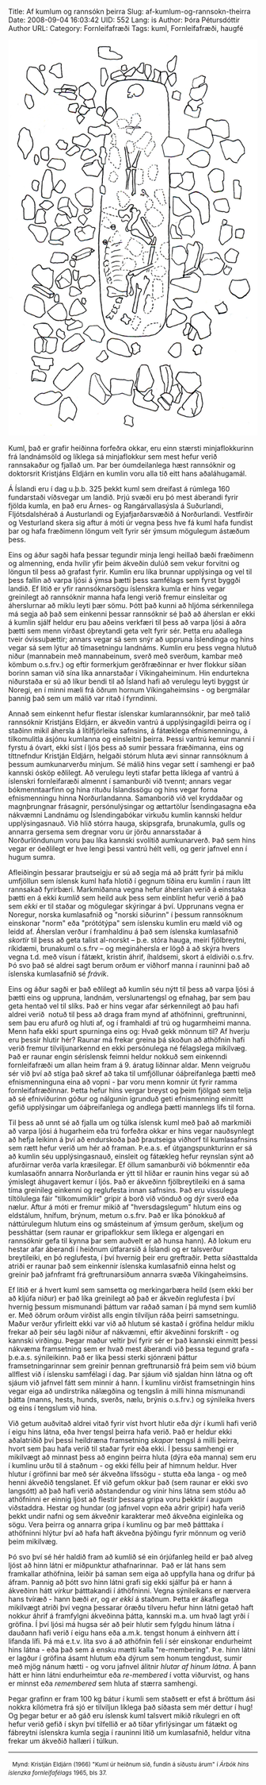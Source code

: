 Title: Af kumlum og rannsókn þeirra
Slug: af-kumlum-og-rannsokn-theirra
Date: 2008-09-04 16:03:42
UID: 552
Lang: is
Author: Þóra Pétursdóttir
Author URL: 
Category: Fornleifafræði
Tags: kuml, Fornleifafræði, haugfé

![Kuml 3 á Ytra-Garðshorni](ytragardsh3_ljos.jpg)

Kuml, það er grafir heiðinna forfeðra okkar, eru einn stærsti minjaflokkurinn frá landnámsöld og líklega sá minjaflokkur sem mest hefur verið rannsakaður og fjallað um. Þar ber óumdeilanlega hæst rannsóknir og doktorsrit Kristjáns Eldjárn en kumlin voru alla tíð eitt hans aðaláhugamál.

Á Íslandi eru í dag u.þ.b. 325 þekkt kuml sem dreifast á rúmlega 160 fundarstaði víðsvegar um landið. Þrjú svæði eru þó mest áberandi fyrir fjölda kumla, en það eru Árnes- og Rangárvallasýsla á Suðurlandi, Fljótsdalshérað á Austurlandi og Eyjafjarðarsvæðið á Norðurlandi. Vestfirðir og Vesturland skera sig aftur á móti úr vegna þess hve fá kuml hafa fundist þar og hafa fræðimenn löngum velt fyrir sér ýmsum mögulegum ástæðum þess.

Eins og áður sagði hafa þessar tegundir minja lengi heillað bæði fræðimenn og almenning, enda hvílir yfir þeim ákveðin dulúð sem vekur forvitni og löngun til þess að grafast fyrir. Kumlin eru líka brunnar upplýsinga og vel til þess fallin að varpa ljósi á ýmsa þætti þess samfélags sem fyrst byggði landið. Ef litið er yfir rannsóknarsögu íslenskra kumla er hins vegar greinilegt að rannsóknir manna hafa lengi verið fremur einsleitar og áherslurnar að miklu leyti þær sömu. Þótt það kunni að hljóma sérkennilega má segja að það sem einkenni þessar rannsóknir sé það að áherslan er ekki á kumlin sjálf heldur eru þau aðeins verkfæri til þess að varpa ljósi á aðra þætti sem menn virðast óþreytandi geta velt fyrir sér. Þetta eru aðallega tveir óvissuþættir; annars vegar sá sem snýr að uppruna Íslendinga og hins vegar sá sem lýtur að tímasetningu landnáms. Kumlin eru þess vegna hlutuð niður (mannabein með mannabeinum, sverð með sverðum, kambar með kömbum o.s.frv.) og eftir formerkjum gerðfræðinnar er hver flokkur síðan borinn saman við sína líka annarstaðar í Víkingaheiminum. Hin endurtekna niðurstaða er sú að líkur bendi til að Ísland hafi að verulegu leyti byggst úr Noregi, en í minni mæli frá öðrum hornum Víkingaheimsins - og bergmálar þannig það sem um málið var ritað í fyrndinni.

Annað sem einkennt hefur flestar íslenskar kumlarannsóknir, þar með talið rannsóknir Kristjáns Eldjárn, er ákveðin vantrú á upplýsingagildi þeirra og í staðinn mikil áhersla á lítilfjörleika safnsins, á fátæklega efnismenningu, á tilkomulitla ásjónu kumlanna og einsleitni þeirra. Þessi vantrú kemur manni í fyrstu á óvart, ekki síst í ljós þess að sumir þessara fræðimanna, eins og títtnefndur Kristján Eldjárn, helgaði stórum hluta ævi sinnar rannsóknum á þessum aumkunarverðu minjum. Sé málið hins vegar sett í samhengi er það kannski ósköp eðlilegt. Að verulegu leyti stafar þetta líklega af vantrú á íslenskri fornleifaræði almennt í samanburði við tvennt; annars vegar bókmenntaarfinn og hina rituðu Íslandssögu og hins vegar forna efnismenningu hinna Norðurlandanna. Samanborið við vel kryddaðar og magnþrungnar frásagnir, persónulýsingar og ættartölur Ísendingasagna eða nákvæmni Landnámu og Íslendingabókar virkuðu kumlin kannski heldur upplýsingasnauð. Við hlið stórra hauga, skipsgrafa, brunakumla, gulls og annarra gersema sem dregnar voru úr jörðu annarsstaðar á Norðurlöndunum voru þau líka kannski svolítið aumkunarverð. Það sem hins vegar er óeðlilegt er hve lengi þessi vantrú hélt velli, og gerir jafnvel enn í hugum sumra.

Afleiðingin þessarar þrautseigju er sú að segja má að þrátt fyrir þá miklu umfjöllun sem íslensk kuml hafa hlotið í gegnum tíðina eru kumlin í raun lítt rannsakað fyrirbæri. Markmiðanna vegna hefur áherslan verið á einstaka þætti en á ekki _kumlið_ sem heild auk þess sem einblínt hefur verið á það sem _ekki_ er til staðar og mögulegar skýringar á því. Upprunans vegna er Noregur, norska kumlasafnið og "norski siðurinn" í þessum rannsóknum einskonar "norm" eða "prótótýpa" sem íslensku kumlin eru mæld við og leidd af. Áherslan verður í framhaldinu á það sem íslenska kumlasafnið _skortir_ til þess að geta talist al-norskt – þ.e. stóra hauga, meiri fjölbreytni, ríkidæmi, brunakuml o.s.frv – og megináhersla er lögð á að skýra hvers vegna t.d. með vísun í fátækt, kristin áhrif, íhaldsemi, skort á eldiviði o.s.frv. Þó svo það sé aldrei sagt berum orðum er viðhorf manna í rauninni það að íslenska kumlasafnið sé _frávik_.

Eins og áður sagði er það eðlilegt að kumlin séu nýtt til þess að varpa ljósi á þætti eins og uppruna, landnám, verslunartengsl og efnahag, þar sem þau geta hentað vel til slíks. Það er hins vegar afar sérkennilegt að þau hafi aldrei verið  notuð til þess að draga fram mynd af athöfninni, greftruninni, sem þau eru afurð og hluti af, og í framhaldi af trú og hugarmheimi manna. Menn hafa ekki spurt spurninga eins og: Hvað gekk mönnum til? Af hverju eru þessir hlutir hér? Raunar má frekar greina þá skoðun að athöfnin hafi verið fremur tilviljunarkennd en ekki persónulega né félagslega mikilvæg. Það er raunar engin séríslensk feimni heldur nokkuð sem einkenndi fornleifafræði um allan heim fram á 9. áratug liðinnar aldar. Menn veigruðu sér við því að stíga það skref að taka til umfjöllunar óáþreifanlega þætti með efnismenninguna eina að vopni - þar voru menn komnir út fyrir ramma fornleifafræðinnar. Þetta hefur hins vergar breyst og þeim fjölgað sem telja að sé efniviðurinn góður og nálgunin ígrunduð geti efnismenning einmitt gefið upplýsingar um óáþreifanlega og andlega þætti mannlegs lífs til forna.

Til þess að unnt sé að fjalla um og túlka íslensk kuml með það að markmiði að varpa ljósi á hugarheim eða trú forfeðra okkar er hins vegar nauðsynlegt að hefja leikinn á því að endurskoða það þrautseiga viðhorf til kumlasafnsins sem rætt hefur verið um hér að framan. Þ.e.a.s. ef útgangspunkturinn er sá að kumlin séu upplýsingasnauð, einsleit og fátækleg hefur reynslan sýnt að afurðirnar verða varla kræsilegar. Ef öllum samanburði við bókmenntir eða kumlasaöfn annarra Norðurlanda er ýtt til hliðar er raunin hins vegar sú að ýmislegt áhugavert kemur í ljós. Það er ákveðinn fjölbreytileiki en á sama tíma greinileg einkenni og reglufesta innan safnsins. Það eru vissulega tiltölulega fáir "tilkomumiklir" gripir á borð við vönduð og dýr sverð eða nælur. Aftur á móti er fremur mikið af "hversdagslegum" hlutum eins og eldstálum, hnífum, brýnum, metum o.s.frv. Það er líka þónokkuð af náttúrulegum hlutum eins og smásteinum af ýmsum gerðum, skeljum og þessháttar (sem raunar er gripaflokkur sem líklega er algengari en rannsóknir gefa til kynna þar sem auðvelt er að hunsa hann). Að lokum eru hestar afar áberandi í heiðnum útfararsið á Íslandi og er talsverður breytileiki, en þó reglufesta, í því hvernig þeir eru greftraðir. Þetta síðasttalda atriði er raunar það sem einkennir íslenska kumlasafnið einna helst og greinir það jafnframt frá greftrunarsiðum annarra svæða Víkingaheimsins.

Ef litið er á hvert kuml sem samsetta og merkingarbæra heild (sem ekki ber að kljúfa niður) er það líka greinilegt að það er ákveðin reglufesta í því hvernig þessum mismunandi þáttum var raðað saman í þá mynd sem kumlið er. Með öðrum orðum virðist alls engin tilviljun ráða þeirri samsetningu. Maður verður yfirleitt ekki var við að hlutum sé kastað í gröfina heldur miklu frekar að þeir séu lagði niður af nákvæmni, eftir ákveðinni forskrift - og kannski virðingu. Þegar maður veltir því fyrir sér er það kannski einmitt þessi nákvæma framsetning sem er hvað mest áberandi við þessa tegund grafa - þ.e.a.s. sýnileikinn. Það er líka þessi sterki sjónræni þáttur framsetningarinnar sem greinir þennan greftrunarsið frá þeim sem við búum allflest við í íslensku samfélagi í dag. Þar sjáum við sjaldan hinn látna og oft sjáum við jafnvel fátt sem minnir á hann. Í kumlinu virðist framsetningin hins vegar eiga að undirstrika nálægðina og tengslin á milli hinna mismunandi þátta (manns, hests, hunds, sverðs, nælu, brýnis o.s.frv.) og sýnileika hvers og eins í tengslum við hina.

Við getum auðvitað aldrei vitað fyrir víst hvort hlutir eða dýr í kumli hafi verið í eigu hins látna, eða hver tengsl þeirra hafa verið. Það er heldur ekki aðalatriðið því þessi heildræna framsetning _skapar_ tengsl á milli þeirra, hvort sem þau hafa verið til staðar fyrir eða ekki. Í þessu samhengi er mikilvægt að minnast þess að enginn þeirra hluta (dýra eða manna) sem eru í kumlinu urðu til á staðnum - og ekki féllu þeir af himnum heldur. Hver hlutur í gröfinni bar með sér ákveðna lífssögu - stutta eða langa - og með henni ákveðið tengslanet. Ef við gefum okkur það (sem raunar er ekki svo langsótt) að það hafi verið aðstandendur og vinir hins látna sem stóðu að athöfninni er einnig ljóst að flestir þessara gripa voru þekktir í augum viðstaddra. Hestar og hundar (og jafnvel vopn eða aðrir gripir) hafa verið þekkt undir nafni og sem ákveðnir karakterar með ákveðna eiginleika og sögu. Vera þeirra og annarra gripa í kumlinu og þar með þátttaka í athöfninni hlýtur því að hafa haft ákveðna þýðingu fyrir mönnum og verið þeim mikilvæg.

Þó svo því sé hér haldið fram að kumlið sé ein órjúfanleg heild er það alveg ljóst að hinn látni er miðpunktur athafnarinnar.  Það er lát hans sem framkallar athöfnina, leiðir þá saman sem eiga að uppfylla hana og drífur þá áfram. Þannig að þótt svo hinn látni grafi sig ekki sjálfur þá er hann á ákveðinn hátt _virkur_ þátttakandi í áthöfninni. Vegna sýnileikans er nærvera hans tvíræð - hann bæði _er_, og _er ekki_ á staðnum. Þetta er ákaflega mikilvægt atriði því vegna þessarar óræðu tilveru hefur hinn látni getað haft nokkur áhrif á framfylgni ákveðinna þátta, kannski m.a. um hvað lagt yrði í gröfina. Í því ljósi má hugsa sér að þeir hlutir sem fylgdu hinum látna í dauðann hafi verið í eigu hans eða a.m.k. tengst honum á einhvern átt í lifanda lífi. Þá má e.t.v. líta svo á að athöfnin feli í sér einskonar endurheimt hins látna - eða það sem á ensku mætti kalla "re-membering". Þ.e. hinn látni er lagður í gröfina ásamt hlutum eða dýrum sem honum tengdust, sumir með mjög nánum hætti - og voru jafnvel álitnir _hlutar af hinum látna_. Á þann hátt er hinn látni endurheimtur eða _re-membered_ í votta viðurvist, og hans er minnst eða _remembered_ sem hluta af stærra samhengi.

Þegar grafinn er fram 100 kg bátur í kumli sem staðsett er efst á bröttum ási nokkra kílómetra frá sjó er tilviljun líklega það síðasta sem mér dettur í hug! Og þegar betur er að gáð eru íslensk kuml talsvert mikið ríkulegri en oft hefur verið gefið í skyn því tilfellið er að tíðar yfirlýsingar um fátækt og fábreytni íslenskra kumla segja í rauninni lítið um kumlasafnið, heldur vitna frekar um ákveðið hallæri í túlkun. 

---
 
<small>Mynd: Kristján Eldjárn (1966) "Kuml úr heiðnum sið, fundin á síðustu árum" í _Árbók hins íslenzka fornleifafélags_ 1965, bls 37.</small>

